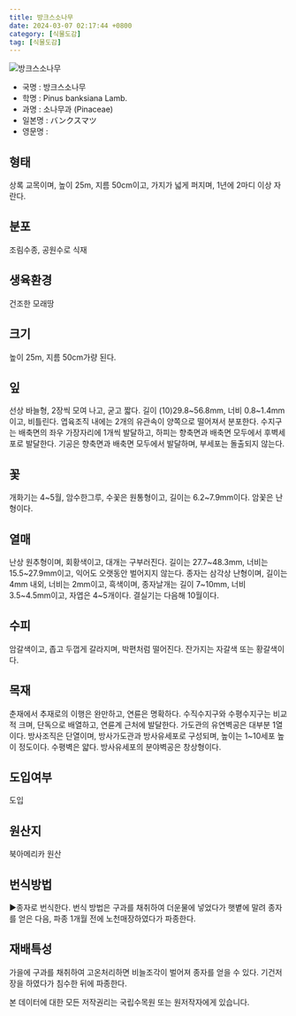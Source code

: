 ```yaml
---
title: 방크스소나무
date: 2024-03-07 02:17:44 +0800
category: [식물도감]
tag: [식물도감]
---
```




![방크스소나무](/fileUpload/plants/basic/Pinaceae/Pinus/14989/14989_1_th2.jpg)
- 국명 : 방크스소나무
- 학명 : Pinus banksiana Lamb.
- 과명 : 소나무과 (Pinaceae)
- 일본명 : バンクスマツ
- 영문명 : 


## 형태
상록 교목이며, 높이 25m, 지름 50cm이고, 가지가 넓게 퍼지며, 1년에 2마디 이상 자란다.
## 분포
조림수종, 공원수로 식재
## 생육환경
건조한 모래땅
## 크기
높이 25m, 지름 50cm가량 된다.
## 잎
선상 바늘형, 2장씩 모여 나고, 굳고 짧다. 길이 (10)29.8~56.8mm, 너비 0.8~1.4mm이고, 비틀린다. 엽육조직 내에는 2개의 유관속이 양쪽으로 떨어져서 분포한다. 수지구는 배축면의 좌우 가장자리에 1개씩 발달하고, 하피는 향축면과 배축면 모두에서 후벽세포로 발달한다. 기공은 향축면과 배축면 모두에서 발달하며, 부세포는 돌출되지 않는다.
## 꽃
개화기는 4~5월, 암수한그루, 수꽃은 원통형이고, 길이는 6.2~7.9mm이다. 암꽃은 난형이다.

## 열매
난상 원추형이며, 회황색이고, 대개는 구부러진다. 길이는 27.7~48.3mm, 너비는 15.5~27.9mm이고, 익어도 오랫동안 벌어지지 않는다. 종자는 삼각상 난형이며, 길이는 4mm 내외, 너비는 2mm이고, 흑색이며, 종자날개는 길이 7~10mm, 너비 3.5~4.5mm이고, 자엽은 4~5개이다. 결실기는 다음해 10월이다.
## 수피
암갈색이고, 좁고 두껍게 갈라지며, 박편처럼 떨어진다. 잔가지는 자갈색 또는 황갈색이다.

## 목재
춘재에서 추재로의 이행은 완만하고, 연륜은 명확하다. 수직수지구와 수평수지구는 비교적 크며, 단독으로 배열하고, 연륜계 근처에 발달한다. 가도관의 유연벽공은 대부분 1열이다. 방사조직은 단열이며, 방사가도관과 방사유세포로 구성되며, 높이는 1~10세포 높이 정도이다. 수평벽은 얇다. 방사유세포의 분야벽공은 창상형이다.
## 도입여부
도입
## 원산지
북아메리카 원산
## 번식방법
▶종자로 번식한다. 번식 방법은 구과를 채취하여 더운물에 넣었다가 햇볕에 말려 종자를 얻은 다음, 파종 1개월 전에 노천매장하였다가 파종한다.
## 재배특성
가을에 구과를 채취하여 고온처리하면 비늘조각이 벌어져 종자를 얻을 수 있다. 기건저장을 하였다가 침수한 뒤에 파종한다.






본 데이터에 대한 모든 저작권리는 국립수목원 또는 원저작자에게 있습니다.
